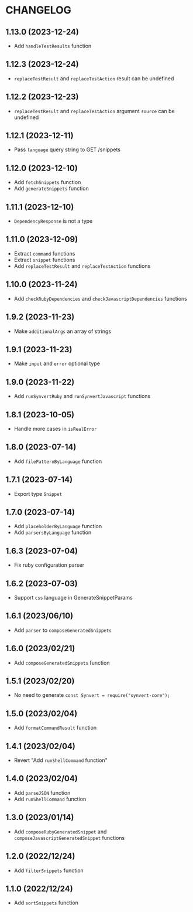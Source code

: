# CHANGELOG

## 1.13.0 (2023-12-24)

* Add `handleTestResults` function

## 1.12.3 (2023-12-24)

* `replaceTestResult` and `replaceTestAction` result can be undefined

## 1.12.2 (2023-12-23)

* `replaceTestResult` and `replaceTestAction` argument `source` can be undefined

## 1.12.1 (2023-12-11)

* Pass `language` query string to GET /snippets

## 1.12.0 (2023-12-10)

* Add `fetchSnippets` function
* Add `generateSnippets` function

## 1.11.1 (2023-12-10)

* `DependencyResponse` is not a type

## 1.11.0 (2023-12-09)

* Extract `command` functions
* Extract `snippet` functions
* Add `replaceTestResult` and `replaceTestAction` functions

## 1.10.0 (2023-11-24)

* Add `checkRubyDependencies` and `checkJavascriptDependencies` functions

## 1.9.2 (2023-11-23)

* Make `additionalArgs` an array of strings

## 1.9.1 (2023-11-23)

* Make `input` and `error` optional type

## 1.9.0 (2023-11-22)

* Add `runSynvertRuby` and `runSynvertJavascript` functions

## 1.8.1 (2023-10-05)

* Handle more cases in `isRealError`

## 1.8.0 (2023-07-14)

* Add `filePatternByLanguage` function

## 1.7.1 (2023-07-14)

* Export type `Snippet`

## 1.7.0 (2023-07-14)

* Add `placeholderByLanguage` function
* Add `parsersByLanguage` function

## 1.6.3 (2023-07-04)

* Fix ruby configuration parser

## 1.6.2 (2023-07-03)

* Support `css` language in GenerateSnippetParams

## 1.6.1 (2023/06/10)

* Add `parser` to `composeGeneratedSnippets`

## 1.6.0 (2023/02/21)

* Add `composeGeneratedSnippets` function

## 1.5.1 (2023/02/20)

* No need to generate `const Synvert = require("synvert-core");`

## 1.5.0 (2023/02/04)

* Add `formatCommandResult` function

## 1.4.1 (2023/02/04)

* Revert "Add `runShellCommand` function"

## 1.4.0 (2023/02/04)

* Add `parseJSON` function
* Add `runShellCommand` function

## 1.3.0 (2023/01/14)

* Add `composeRubyGeneratedSnippet` and `composeJavascriptGeneratedSnippet` functions

## 1.2.0 (2022/12/24)

* Add `filterSnippets` function

## 1.1.0 (2022/12/24)

* Add `sortSnippets` function
